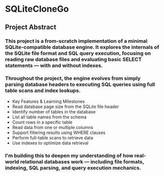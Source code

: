 # SQLiteCloneGo

## Project Abstract

### This project is a from-scratch implementation of a minimal SQLite-compatible database engine. It explores the internals of the SQLite file format and SQL query execution, focusing on reading raw database files and evaluating basic SELECT statements — with and without indexes.

### Throughout the project, the engine evolves from simply parsing database headers to executing SQL queries using full table scans and index lookups.

- Key Features & Learning Milestones
- Read database page size from the SQLite file header
- Identify number of tables in the database
- List all table names from the schema
- Count rows in a specific table
- Read data from one or multiple columns
- Support filtering results using WHERE clauses
- Perform full-table scans to retrieve data
- Use indexes to optimize data retrieval

### I'm building this to deepen my understanding of how real-world relational databases work — including file formats, indexing, SQL parsing, and query execution mechanics.
